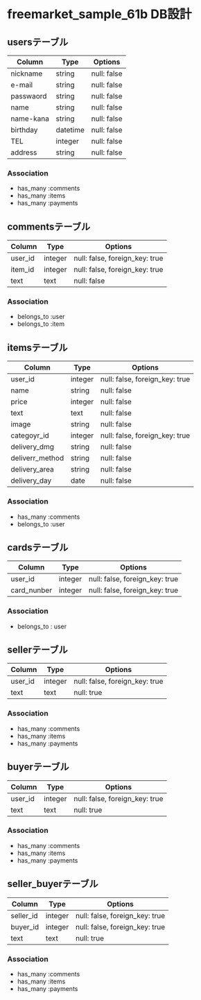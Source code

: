 # freemarket_sample_61b DB設計
## usersテーブル
|Column|Type|Options|
|------|----|-------|
|nickname|string|null: false|
|e-mail|string|null: false|
|passwaord|string|null: false|
|name|string|null: false|
|name-kana|string|null: false|
|birthday|datetime|null: false|
|TEL|integer|null: false|
|address|string|null: false|
### Association
- has_many :comments
- has_many :items
- has_many :payments

## commentsテーブル
|Column|Type|Options|
|------|----|-------|
|user_id|integer|null: false, foreign_key: true|
|item_id|integer|null: false, foreign_key: true|
|text|text|null: false|
### Association
- belongs_to :user
- belongs_to :item

## itemsテーブル
|Column|Type|Options|
|------|----|-------|
|user_id|integer|null: false, foreign_key: true|
|name|string|null: false|
|price|integer|null: false|
|text|text|null: false|
|image|string|null: false|
|categoyr_id|integer|null: false, foreign_key: true|
|delivery_dmg|string|null: false|
|deliverr_method|string|null: false|
|delivery_area|string|null: false|
delivery_day|date|null: false|
### Association
- has_many :comments
- belongs_to :user

## cardsテーブル
|Column|Type|Options|
|------|----|-------|
|user_id|integer|null: false, foreign_key: true|
|card_nunber|integer|null: false, foreign_key: true|
### Association
- belongs_to : user

## sellerテーブル
|Column|Type|Options|
|------|----|-------|
|user_id|integer|null: false, foreign_key: true|
|text|text|null: true|
### Association
- has_many :comments
- has_many :items
- has_many :payments

## buyerテーブル
|Column|Type|Options|
|------|----|-------|
|user_id|integer|null: false, foreign_key: true|
|text|text|null: true|
### Association
- has_many :comments
- has_many :items
- has_many :payments

## seller_buyerテーブル
|Column|Type|Options|
|------|----|-------|
|seller_id|integer|null: false, foreign_key: true|
|buyer_id|integer|null: false, foreign_key: true|
|text|text|null: true|
### Association
- has_many :comments
- has_many :items
- has_many :payments